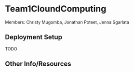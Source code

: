 # Team1CloundComputing

Members: Christy Mugomba, Jonathan Poteet, Jenna Sgarlata

## Deployment Setup

TODO

## Other Info/Resources
